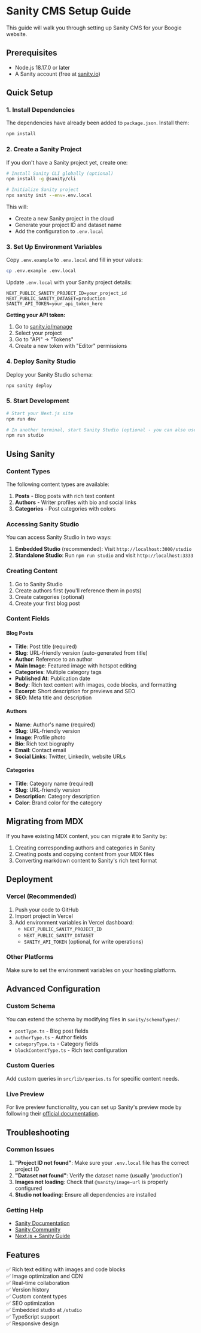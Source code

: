 # Sanity CMS Setup Guide

This guide will walk you through setting up Sanity CMS for your Boogie website.

## Prerequisites

- Node.js 18.17.0 or later
- A Sanity account (free at [sanity.io](https://sanity.io))

## Quick Setup

### 1. Install Dependencies

The dependencies have already been added to `package.json`. Install them:

```bash
npm install
```

### 2. Create a Sanity Project

If you don't have a Sanity project yet, create one:

```bash
# Install Sanity CLI globally (optional)
npm install -g @sanity/cli

# Initialize Sanity project
npx sanity init --env=.env.local
```

This will:
- Create a new Sanity project in the cloud
- Generate your project ID and dataset name
- Add the configuration to `.env.local`

### 3. Set Up Environment Variables

Copy `.env.example` to `.env.local` and fill in your values:

```bash
cp .env.example .env.local
```

Update `.env.local` with your Sanity project details:

```
NEXT_PUBLIC_SANITY_PROJECT_ID=your_project_id
NEXT_PUBLIC_SANITY_DATASET=production
SANITY_API_TOKEN=your_api_token_here
```

**Getting your API token:**
1. Go to [sanity.io/manage](https://sanity.io/manage)
2. Select your project
3. Go to "API" → "Tokens"
4. Create a new token with "Editor" permissions

### 4. Deploy Sanity Studio

Deploy your Sanity Studio schema:

```bash
npx sanity deploy
```

### 5. Start Development

```bash
# Start your Next.js site
npm run dev

# In another terminal, start Sanity Studio (optional - you can also use the embedded studio)
npm run studio
```

## Using Sanity

### Content Types

The following content types are available:

1. **Posts** - Blog posts with rich text content
2. **Authors** - Writer profiles with bio and social links
3. **Categories** - Post categories with colors

### Accessing Sanity Studio

You can access Sanity Studio in two ways:

1. **Embedded Studio** (recommended): Visit `http://localhost:3000/studio`
2. **Standalone Studio**: Run `npm run studio` and visit `http://localhost:3333`

### Creating Content

1. Go to Sanity Studio
2. Create authors first (you'll reference them in posts)
3. Create categories (optional)
4. Create your first blog post

### Content Fields

#### Blog Posts
- **Title**: Post title (required)
- **Slug**: URL-friendly version (auto-generated from title)
- **Author**: Reference to an author
- **Main Image**: Featured image with hotspot editing
- **Categories**: Multiple category tags
- **Published At**: Publication date
- **Body**: Rich text content with images, code blocks, and formatting
- **Excerpt**: Short description for previews and SEO
- **SEO**: Meta title and description

#### Authors
- **Name**: Author's name (required)
- **Slug**: URL-friendly version
- **Image**: Profile photo
- **Bio**: Rich text biography
- **Email**: Contact email
- **Social Links**: Twitter, LinkedIn, website URLs

#### Categories
- **Title**: Category name (required)
- **Slug**: URL-friendly version
- **Description**: Category description
- **Color**: Brand color for the category

## Migrating from MDX

If you have existing MDX content, you can migrate it to Sanity by:

1. Creating corresponding authors and categories in Sanity
2. Creating posts and copying content from your MDX files
3. Converting markdown content to Sanity's rich text format

## Deployment

### Vercel (Recommended)

1. Push your code to GitHub
2. Import project in Vercel
3. Add environment variables in Vercel dashboard:
   - `NEXT_PUBLIC_SANITY_PROJECT_ID`
   - `NEXT_PUBLIC_SANITY_DATASET`
   - `SANITY_API_TOKEN` (optional, for write operations)

### Other Platforms

Make sure to set the environment variables on your hosting platform.

## Advanced Configuration

### Custom Schema

You can extend the schema by modifying files in `sanity/schemaTypes/`:

- `postType.ts` - Blog post fields
- `authorType.ts` - Author fields
- `categoryType.ts` - Category fields
- `blockContentType.ts` - Rich text configuration

### Custom Queries

Add custom queries in `src/lib/queries.ts` for specific content needs.

### Live Preview

For live preview functionality, you can set up Sanity's preview mode by following their [official documentation](https://www.sanity.io/docs/preview-content-on-site).

## Troubleshooting

### Common Issues

1. **"Project ID not found"**: Make sure your `.env.local` file has the correct project ID
2. **"Dataset not found"**: Verify the dataset name (usually 'production')
3. **Images not loading**: Check that `@sanity/image-url` is properly configured
4. **Studio not loading**: Ensure all dependencies are installed

### Getting Help

- [Sanity Documentation](https://www.sanity.io/docs)
- [Sanity Community](https://slack.sanity.io/)
- [Next.js + Sanity Guide](https://www.sanity.io/docs/nextjs)

## Features

✅ Rich text editing with images and code blocks  
✅ Image optimization and CDN  
✅ Real-time collaboration  
✅ Version history  
✅ Custom content types  
✅ SEO optimization  
✅ Embedded studio at `/studio`  
✅ TypeScript support  
✅ Responsive design  
